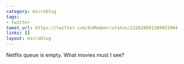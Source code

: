 ```yaml
---
category: microblog
tags:
- twitter
tweet_url: https://twitter.com/ExMember/status/222628681389051904
links: []
layout: microblog
---
```

Netflix queue is empty. What movies must I see?
